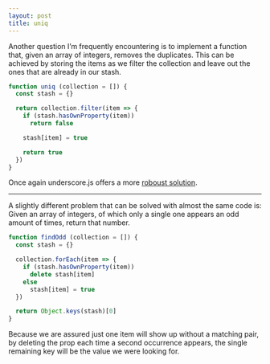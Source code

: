```yaml
---
layout: post
title: uniq
---
```


Another question I’m frequently encountering is to implement a function that, given an array of integers, removes the duplicates. This can be achieved by storing the items as we filter the collection and leave out the ones that are already in our stash.

```js
function uniq (collection = []) {
  const stash = {}

  return collection.filter(item => {
    if (stash.hasOwnProperty(item))
      return false

    stash[item] = true

    return true
  })
}
```

Once again underscore.js offers a more [roboust solution](http://underscorejs.org/docs/underscore.html#section-60).

***

A slightly different problem that can be solved with almost the same code is: Given an array of integers, of which only a single one appears an odd amount of times, return that number.

```js
function findOdd (collection = []) {
  const stash = {}

  collection.forEach(item => {
    if (stash.hasOwnProperty(item))
      delete stash[item]
    else
      stash[item] = true
  })

  return Object.keys(stash)[0]
}
```

Because we are assured just one item will show up without a matching pair, by deleting the prop each time a second occurrence appears, the single remaining key will be the value we were looking for.
